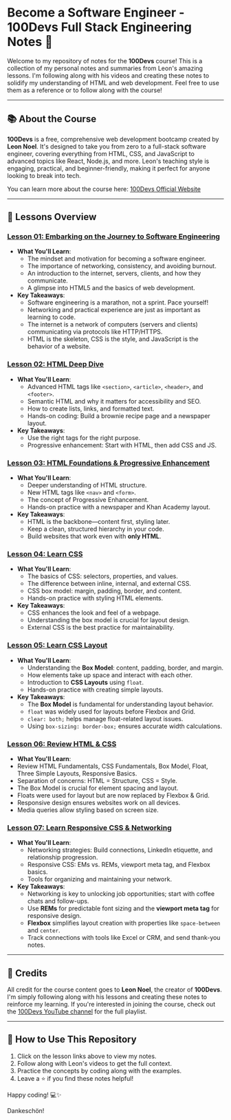 # Become a Software Engineer - 100Devs Full Stack Engineering Notes 🚀 

Welcome to my repository of notes for the **100Devs** course! This is a collection of my personal notes and summaries from Leon's amazing lessons. I'm following along with his videos and creating these notes to solidify my understanding of HTML and web development. Feel free to use them as a reference or to follow along with the course!

---

## 📚 About the Course
**100Devs** is a free, comprehensive web development bootcamp created by **Leon Noel**. It's designed to take you from zero to a full-stack software engineer, covering everything from HTML, CSS, and JavaScript to advanced topics like React, Node.js, and more. Leon's teaching style is engaging, practical, and beginner-friendly, making it perfect for anyone looking to break into tech.

You can learn more about the course here: [100Devs Official Website](https://100devs.org)

---

## 📂 Lessons Overview

### [Lesson 01: Embarking on the Journey to Software Engineering](./class01/lesson01.md)
- **What You'll Learn**:
  - The mindset and motivation for becoming a software engineer.
  - The importance of networking, consistency, and avoiding burnout.
  - An introduction to the internet, servers, clients, and how they communicate.
  - A glimpse into HTML5 and the basics of web development.
- **Key Takeaways**:
  - Software engineering is a marathon, not a sprint. Pace yourself!
  - Networking and practical experience are just as important as learning to code.
  - The internet is a network of computers (servers and clients) communicating via protocols like HTTP/HTTPS.
  - HTML is the skeleton, CSS is the style, and JavaScript is the behavior of a website.

### [Lesson 02: HTML Deep Dive](./class02/lesson02.md)
- **What You'll Learn**:
  - Advanced HTML tags like `<section>`, `<article>`, `<header>`, and `<footer>`.
  - Semantic HTML and why it matters for accessibility and SEO.
  - How to create lists, links, and formatted text.
  - Hands-on coding: Build a brownie recipe page and a newspaper layout.
- **Key Takeaways**:
  - Use the right tags for the right purpose.
  - Progressive enhancement: Start with HTML, then add CSS and JS.

### [Lesson 03: HTML Foundations & Progressive Enhancement](./class03/lesson03.md)
- **What You'll Learn**:
  - Deeper understanding of HTML structure.
  - New HTML tags like `<nav>` and `<form>`.
  - The concept of Progressive Enhancement.
  - Hands-on practice with a newspaper and Khan Academy layout.
- **Key Takeaways**:
  - HTML is the backbone—content first, styling later.
  - Keep a clean, structured hierarchy in your code.
  - Build websites that work even with **only HTML**.

### [Lesson 04: Learn CSS](./class04/lesson04.md)
- **What You'll Learn**:
  - The basics of CSS: selectors, properties, and values.
  - The difference between inline, internal, and external CSS.
  - CSS box model: margin, padding, border, and content.
  - Hands-on practice with styling HTML elements.
- **Key Takeaways**:
  - CSS enhances the look and feel of a webpage.
  - Understanding the box model is crucial for layout design.
  - External CSS is the best practice for maintainability.

### [Lesson 05: Learn CSS Layout](./class05/lesson05.md)
- **What You'll Learn**:
  - Understanding the **Box Model**: content, padding, border, and margin.
  - How elements take up space and interact with each other.
  - Introduction to **CSS Layouts** using `float`.
  - Hands-on practice with creating simple layouts.
- **Key Takeaways**:
  - The **Box Model** is fundamental for understanding layout behavior.
  - `float` was widely used for layouts before Flexbox and Grid.
  - `clear: both;` helps manage float-related layout issues.
  - Using `box-sizing: border-box;` ensures accurate width calculations.

### [Lesson 06: Review HTML & CSS](./class06/lesson06.md)
- **What You'll Learn**:
- Review HTML Fundamentals, CSS Fundamentals, Box Model, Float, Three Simple Layouts, Responsive Basics.
- Separation of concerns: HTML = Structure, CSS = Style.
- The Box Model is crucial for element spacing and layout.
- Floats were used for layout but are now replaced by Flexbox & Grid.
- Responsive design ensures websites work on all devices.
- Media queries allow styling based on screen size.

### [Lesson 07: Learn Responsive CSS & Networking](./class07/lesson07.md)
- **What You'll Learn**:
  - Networking strategies: Build connections, LinkedIn etiquette, and relationship progression.
  - Responsive CSS: EMs vs. REMs, viewport meta tag, and Flexbox basics.
  - Tools for organizing and maintaining your network.
- **Key Takeaways**:
  - Networking is key to unlocking job opportunities; start with coffee chats and follow-ups.
  - Use **REMs** for predictable font sizing and the **viewport meta tag** for responsive design.
  - **Flexbox** simplifies layout creation with properties like `space-between` and `center`.
  - Track connections with tools like Excel or CRM, and send thank-you notes.

---

## 🙏 Credits 
All credit for the course content goes to **Leon Noel**, the creator of **100Devs**. I'm simply following along with his lessons and creating these notes to reinforce my learning. If you're interested in joining the course, check out the [100Devs YouTube channel](https://www.youtube.com/c/LeonNoel) for the full playlist.

---

## 🚀 How to Use This Repository
1. Click on the lesson links above to view my notes.
2. Follow along with Leon's videos to get the full context.
3. Practice the concepts by coding along with the examples.
4. Leave a ⭐ if you find these notes helpful!

Happy coding! 💻✨

Dankeschön!
